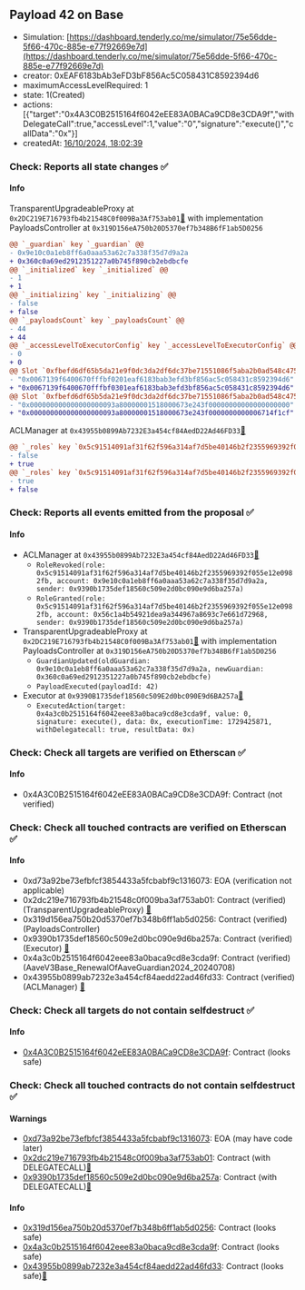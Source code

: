 ## Payload 42 on Base

- Simulation: [https://dashboard.tenderly.co/me/simulator/75e56dde-5f66-470c-885e-e77f92669e7d](https://dashboard.tenderly.co/me/simulator/75e56dde-5f66-470c-885e-e77f92669e7d)
- creator: 0xEAF6183bAb3eFD3bF856Ac5C058431C8592394d6
- maximumAccessLevelRequired: 1
- state: 1(Created)
- actions: [{"target":"0x4A3C0B2515164f6042eEE83A0BACa9CD8e3CDA9f","withDelegateCall":true,"accessLevel":1,"value":"0","signature":"execute()","callData":"0x"}]
- createdAt: [16/10/2024, 18:02:39](https://basescan.org/tx/0x7c5f78361488a249a772eaefc2b110686c2b1935339e968a37153042129f65ba)

### Check: Reports all state changes :white_check_mark:

#### Info


TransparentUpgradeableProxy at `0x2DC219E716793fb4b21548C0f009Ba3Af753ab01`[:ghost:](https://github.com/bgd-labs/aave-address-book "GovernanceV3Base.PAYLOADS_CONTROLLER") with implementation PayloadsController at `0x319D156eA750b20D5370ef7b348B6fF1ab5D0256`
```diff
@@ `_guardian` key `_guardian` @@
- 0x9e10c0a1eb8ff6a0aaa53a62c7a338f35d7d9a2a
+ 0x360c0a69ed2912351227a0b745f890cb2ebdbcfe
@@ `_initialized` key `_initialized` @@
- 1
+ 1
@@ `_initializing` key `_initializing` @@
- false
+ false
@@ `_payloadsCount` key `_payloadsCount` @@
- 44
+ 44
@@ `_accessLevelToExecutorConfig` key `_accessLevelToExecutorConfig` @@
- 0
+ 0
@@ Slot `0xfbefd6df65b5da21e9f0dc3da2df6dc37be71551086f5aba2b0ad548c4758150` @@
- "0x0067139f6400670fffbf0201eaf6183bab3efd3bf856ac5c058431c8592394d6"
+ "0x0067139f6400670fffbf0301eaf6183bab3efd3bf856ac5c058431c8592394d6"
@@ Slot `0xfbefd6df65b5da21e9f0dc3da2df6dc37be71551086f5aba2b0ad548c4758151` @@
- "0x000000000000000000093a80000001518000673e243f00000000000000000000"
+ "0x000000000000000000093a80000001518000673e243f0000000000006714f1cf"
```

ACLManager at `0x43955b0899Ab7232E3a454cf84AedD22Ad46FD33`[:ghost:](https://github.com/bgd-labs/aave-address-book "AaveV3Base.ACL_MANAGER")
```diff
@@ `_roles` key `0x5c91514091af31f62f596a314af7d5be40146b2f2355969392f055e12e0982fb.members.0x56c1a4b54921dea9a344967a8693c7e661d72968` @@
- false
+ true
@@ `_roles` key `0x5c91514091af31f62f596a314af7d5be40146b2f2355969392f055e12e0982fb.members.0x9e10c0a1eb8ff6a0aaa53a62c7a338f35d7d9a2a` @@
- true
+ false
```


### Check: Reports all events emitted from the proposal :white_check_mark:

#### Info

- ACLManager at `0x43955b0899Ab7232E3a454cf84AedD22Ad46FD33`[:ghost:](https://github.com/bgd-labs/aave-address-book "AaveV3Base.ACL_MANAGER")
  - `RoleRevoked(role: 0x5c91514091af31f62f596a314af7d5be40146b2f2355969392f055e12e0982fb, account: 0x9e10c0a1eb8ff6a0aaa53a62c7a338f35d7d9a2a, sender: 0x9390b1735def18560c509e2d0bc090e9d6ba257a)`
  - `RoleGranted(role: 0x5c91514091af31f62f596a314af7d5be40146b2f2355969392f055e12e0982fb, account: 0x56c1a4b54921dea9a344967a8693c7e661d72968, sender: 0x9390b1735def18560c509e2d0bc090e9d6ba257a)`
- TransparentUpgradeableProxy at `0x2DC219E716793fb4b21548C0f009Ba3Af753ab01`[:ghost:](https://github.com/bgd-labs/aave-address-book "GovernanceV3Base.PAYLOADS_CONTROLLER") with implementation PayloadsController at `0x319D156eA750b20D5370ef7b348B6fF1ab5D0256`
  - `GuardianUpdated(oldGuardian: 0x9e10c0a1eb8ff6a0aaa53a62c7a338f35d7d9a2a, newGuardian: 0x360c0a69ed2912351227a0b745f890cb2ebdbcfe)`
  - `PayloadExecuted(payloadId: 42)`
- Executor at `0x9390B1735def18560c509E2d0bc090E9d6BA257a`[:ghost:](https://github.com/bgd-labs/aave-address-book "AaveV3Base.ACL_ADMIN, GovernanceV3Base.EXECUTOR_LVL_1")
  - `ExecutedAction(target: 0x4a3c0b2515164f6042eee83a0baca9cd8e3cda9f, value: 0, signature: execute(), data: 0x, executionTime: 1729425871, withDelegatecall: true, resultData: 0x)`

### Check: Check all targets are verified on Etherscan :white_check_mark:

#### Info

- 0x4A3C0B2515164f6042eEE83A0BACa9CD8e3CDA9f: Contract (not verified) 

### Check: Check all touched contracts are verified on Etherscan :white_check_mark:

#### Info

- 0xd73a92be73efbfcf3854433a5fcbabf9c1316073: EOA (verification not applicable)
- 0x2dc219e716793fb4b21548c0f009ba3af753ab01: Contract (verified) (TransparentUpgradeableProxy) [:ghost:](https://github.com/bgd-labs/aave-address-book "GovernanceV3Base.PAYLOADS_CONTROLLER")
- 0x319d156ea750b20d5370ef7b348b6ff1ab5d0256: Contract (verified) (PayloadsController) 
- 0x9390b1735def18560c509e2d0bc090e9d6ba257a: Contract (verified) (Executor) [:ghost:](https://github.com/bgd-labs/aave-address-book "AaveV3Base.ACL_ADMIN, GovernanceV3Base.EXECUTOR_LVL_1")
- 0x4a3c0b2515164f6042eee83a0baca9cd8e3cda9f: Contract (verified) (AaveV3Base_RenewalOfAaveGuardian2024_20240708) 
- 0x43955b0899ab7232e3a454cf84aedd22ad46fd33: Contract (verified) (ACLManager) [:ghost:](https://github.com/bgd-labs/aave-address-book "AaveV3Base.ACL_MANAGER")

### Check: Check all targets do not contain selfdestruct :white_check_mark:

#### Info

- [0x4A3C0B2515164f6042eEE83A0BACa9CD8e3CDA9f](https://basescan.org/address/0x4A3C0B2515164f6042eEE83A0BACa9CD8e3CDA9f): Contract (looks safe)

### Check: Check all touched contracts do not contain selfdestruct :white_check_mark:

#### Warnings

- [0xd73a92be73efbfcf3854433a5fcbabf9c1316073](https://basescan.org/address/0xd73a92be73efbfcf3854433a5fcbabf9c1316073): EOA (may have code later)
- [0x2dc219e716793fb4b21548c0f009ba3af753ab01](https://basescan.org/address/0x2dc219e716793fb4b21548c0f009ba3af753ab01): Contract (with DELEGATECALL)[:ghost:](https://github.com/bgd-labs/aave-address-book "GovernanceV3Base.PAYLOADS_CONTROLLER")
- [0x9390b1735def18560c509e2d0bc090e9d6ba257a](https://basescan.org/address/0x9390b1735def18560c509e2d0bc090e9d6ba257a): Contract (with DELEGATECALL)[:ghost:](https://github.com/bgd-labs/aave-address-book "AaveV3Base.ACL_ADMIN, GovernanceV3Base.EXECUTOR_LVL_1")

#### Info

- [0x319d156ea750b20d5370ef7b348b6ff1ab5d0256](https://basescan.org/address/0x319d156ea750b20d5370ef7b348b6ff1ab5d0256): Contract (looks safe)
- [0x4a3c0b2515164f6042eee83a0baca9cd8e3cda9f](https://basescan.org/address/0x4a3c0b2515164f6042eee83a0baca9cd8e3cda9f): Contract (looks safe)
- [0x43955b0899ab7232e3a454cf84aedd22ad46fd33](https://basescan.org/address/0x43955b0899ab7232e3a454cf84aedd22ad46fd33): Contract (looks safe)[:ghost:](https://github.com/bgd-labs/aave-address-book "AaveV3Base.ACL_MANAGER")

